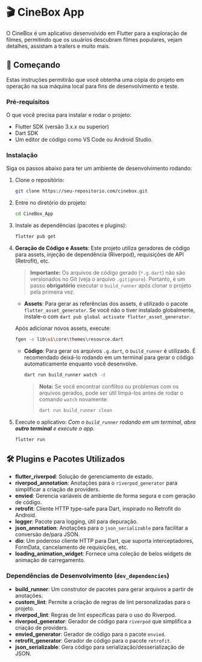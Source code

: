 # 🎬 CineBox App

O CineBox é um aplicativo desenvolvido em Flutter para a exploração de filmes, permitindo que os usuários descubram filmes populares, vejam detalhes, assistam a trailers e muito mais.

## 🚀 Começando

Estas instruções permitirão que você obtenha uma cópia do projeto em operação na sua máquina local para fins de desenvolvimento e teste.

### Pré-requisitos

O que você precisa para instalar e rodar o projeto:

*   Flutter SDK (versão 3.x.x ou superior)
*   Dart SDK
*   Um editor de código como VS Code ou Android Studio.

### Instalação

Siga os passos abaixo para ter um ambiente de desenvolvimento rodando:

1.  Clone o repositório:

    ```sh
    git clone https://seu-repositorio.com/cinebox.git
    ```
2.  Entre no diretório do projeto:

    ```sh
    cd CineBox_App
    ```
3.  Instale as dependências (pacotes e plugins):

    ```sh
    flutter pub get
    ```
4.  **Geração de Código e Assets**:
    Este projeto utiliza geradores de código para assets, injeção de dependência (Riverpod), requisições de API (Retrofit), etc.

    > **Importante:** Os arquivos de código gerado (`*.g.dart`) não são versionados no Git (veja o arquivo `.gitignore`). Portanto, é um passo **obrigatório** executar o `build_runner` após clonar o projeto pela primeira vez.

    - **Assets**: Para gerar as referências dos assets, é utilizado o pacote `flutter_asset_generator`. Se você não o tiver instalado globalmente, instale-o com `dart pub global activate flutter_asset_generator`.

    Após adicionar novos assets, execute:
      ```sh
      fgen -o lib\ui\core\themes\resource.dart
      ```

    - **Código**: Para gerar os arquivos `.g.dart`, o `build_runner` é utilizado. É recomendado deixá-lo rodando em um terminal para gerar o código automaticamente enquanto você desenvolve.

      ```sh
      dart run build_runner watch -d
      ```
      > **Nota:** Se você encontrar conflitos ou problemas com os arquivos gerados, pode ser útil limpá-los antes de rodar o comando `watch` novamente:
      > ```sh
      > dart run build_runner clean
      > ```

5.  Execute o aplicativo:
    *Com o `build_runner` rodando em um terminal, abra **outro terminal** e execute o app.*
    ```sh
    flutter run
    ```

## 🛠️ Plugins e Pacotes Utilizados

*   **flutter_riverpod**: Solução de gerenciamento de estado.
*   **riverpod_annotation**: Anotações para o `riverpod_generator` para simplificar a criação de providers.
*   **envied**: Gerencia variáveis de ambiente de forma segura e com geração de código.
*   **retrofit**: Cliente HTTP type-safe para Dart, inspirado no Retrofit do Android.
*   **logger**: Pacote para logging, útil para depuração.
*   **json_annotation**: Anotações para o `json_serializable` para facilitar a conversão de/para JSON.
*   **dio**: Um poderoso cliente HTTP para Dart, que suporta interceptadores, FormData, cancelamento de requisições, etc.
*   **loading_animation_widget**: Fornece uma coleção de belos widgets de animação de carregamento.

### Dependências de Desenvolvimento (`dev_dependencies`)

*   **build_runner**: Um construtor de pacotes para gerar arquivos a partir de anotações.
*   **custom_lint**: Permite a criação de regras de lint personalizadas para o projeto.
*   **riverpod_lint**: Regras de lint específicas para o uso do Riverpod.
*   **riverpod_generator**: Gerador de código para `riverpod` que simplifica a criação de providers.
*   **envied_generator**: Gerador de código para o pacote `envied`.
*   **retrofit_generator**: Gerador de código para o pacote `retrofit`.
*   **json_serializable**: Gera código para serialização/desserialização de JSON.

